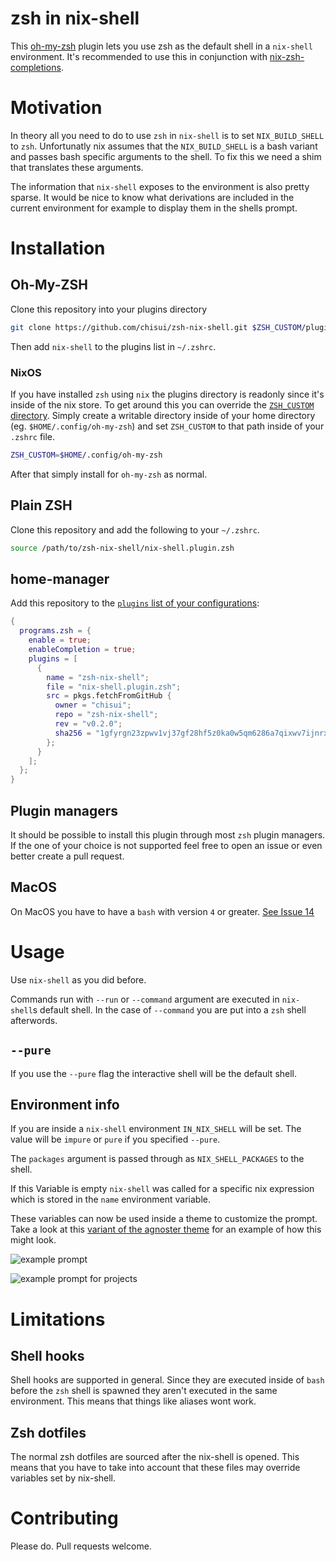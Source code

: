 
# zsh in nix-shell

This [oh-my-zsh](https://github.com/robbyrussell/oh-my-zsh/) plugin lets you use zsh as the default shell in a `nix-shell` environment. It's recommended to use this in conjunction with [nix-zsh-completions](https://github.com/spwhitt/nix-zsh-completions).

# Motivation

In theory all you need to do to use `zsh` in `nix-shell` is to set `NIX_BUILD_SHELL` to `zsh`. Unfortunatly nix assumes that the `NIX_BUILD_SHELL` is a bash variant and passes bash specific arguments to the shell. To fix this we need a shim that translates these arguments.

The information that `nix-shell` exposes to the environment is also pretty sparse. It would be nice to know what derivations are included in the current environment for example to display them in the shells prompt. 

# Installation

## Oh-My-ZSH

Clone this repository into your plugins directory

```sh
git clone https://github.com/chisui/zsh-nix-shell.git $ZSH_CUSTOM/plugins/nix-shell
```

Then add `nix-shell` to the plugins list in `~/.zshrc`.

### NixOS

If you have installed `zsh` using `nix` the plugins directory is readonly since it's inside of the nix store.
To get around this you can override the [`ZSH_CUSTOM` directory](https://github.com/ohmyzsh/ohmyzsh/wiki/Customization#using-another-customization-directory).
Simply create a writable directory inside of your home directory (eg. `$HOME/.config/oh-my-zsh`) and set `ZSH_CUSTOM` to that path inside of your `.zshrc` file.

```sh
ZSH_CUSTOM=$HOME/.config/oh-my-zsh
```

After that simply install for `oh-my-zsh` as normal.

## Plain ZSH

Clone this repository and add the following to your `~/.zshrc`.

```sh
source /path/to/zsh-nix-shell/nix-shell.plugin.zsh
```

## home-manager

Add this repository to the [`plugins` list of your configurations](https://rycee.gitlab.io/home-manager/options.html#opt-programs.zsh.plugins):

```nix
{
  programs.zsh = {
    enable = true;
    enableCompletion = true;
    plugins = [
      {
        name = "zsh-nix-shell";
        file = "nix-shell.plugin.zsh";
        src = pkgs.fetchFromGitHub {
          owner = "chisui";
          repo = "zsh-nix-shell";
          rev = "v0.2.0";
          sha256 = "1gfyrgn23zpwv1vj37gf28hf5z0ka0w5qm6286a7qixwv7ijnrx9";
        };
      }
    ];
  };
}
```

## Plugin managers

It should be possible to install this plugin through most `zsh` plugin managers. If the one of your choice is not supported feel free to open an issue or even better create a pull request.

## MacOS

On MacOS you have to have a `bash` with version `4` or greater. [See Issue 14](https://github.com/chisui/zsh-nix-shell/issues/14)

# Usage

Use `nix-shell` as you did before.

Commands run with `--run` or `--command` argument are executed in `nix-shell`s default shell. In the case of `--command` you are put into a `zsh` shell afterwords.

## `--pure`

If you use the `--pure` flag the interactive shell will be the default shell.

## Environment info

If you are inside a `nix-shell` environment `IN_NIX_SHELL` will be set. The value will be `impure` or `pure` if you specified `--pure`.

The `packages` argument is passed through as `NIX_SHELL_PACKAGES` to the shell. 

If this Variable is empty `nix-shell` was called for a specific nix expression which is stored in the `name` environment variable.

These variables can now be used inside a theme to customize the prompt. Take a look at this [variant of the agnoster theme](https://gist.github.com/chisui/0d12bd51a5fd8e6bb52e6e6a43d31d5e#file-agnoster-nix-zsh-theme) for an example of how this might look.

![example prompt](https://gist.githubusercontent.com/chisui/0d12bd51a5fd8e6bb52e6e6a43d31d5e/raw/8787d8e234e895b2c74194936290a0da9be539ff/example.png)

![example prompt for projects](https://gist.githubusercontent.com/chisui/0d12bd51a5fd8e6bb52e6e6a43d31d5e/raw/ea75cad507e2899b9b6d6ce423330641911110d8/exampleProject.png)

# Limitations

## Shell hooks

Shell hooks are supported in general. Since they are executed inside of `bash` before the `zsh` shell is spawned they aren't executed in the same environment. This means that things like aliases wont work.

## Zsh dotfiles

The normal zsh dotfiles are sourced after the nix-shell is opened. This means that you have to take into account that these files may override variables set by nix-shell.

# Contributing

Please do. Pull requests welcome.
